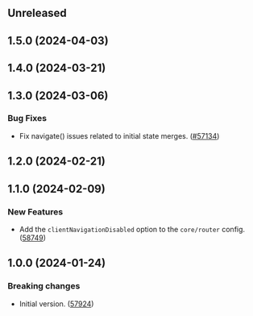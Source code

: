 <!-- Learn how to maintain this file at https://github.com/WordPress/gutenberg/tree/HEAD/packages#maintaining-changelogs. -->

## Unreleased

## 1.5.0 (2024-04-03)

## 1.4.0 (2024-03-21)

## 1.3.0 (2024-03-06)

### Bug Fixes

-   Fix navigate() issues related to initial state merges. ([#57134](https://github.com/WordPress/gutenberg/pull/57134))

## 1.2.0 (2024-02-21)

## 1.1.0 (2024-02-09)

### New Features

-   Add the `clientNavigationDisabled` option to the `core/router` config. ([58749](https://github.com/WordPress/gutenberg/pull/58749))

## 1.0.0 (2024-01-24)

### Breaking changes

-   Initial version. ([57924](https://github.com/WordPress/gutenberg/pull/57924))
